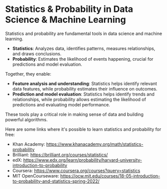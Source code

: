 # Statistics & Probability in Data Science & Machine Learning

Statistics and probability are fundamental tools in data science and machine learning.

* **Statistics**: Analyzes data, identifies patterns, measures relationships, and draws conclusions.
* **Probability**: Estimates the likelihood of events happening, crucial for predictions and model evaluation.

Together, they enable:

* **Feature analysis and understanding**: Statistics helps identify relevant data features, while probability estimates their influence on outcomes.
* **Prediction and model evaluation**: Statistics helps identify trends and relationships, while probability allows estimating the likelihood of predictions and evaluating model performance.

These tools play a critical role in making sense of data and building powerful algorithms.

Here are some links where it's possible to learn statistics and probability for free:

* Khan Academy: https://www.khanacademy.org/math/statistics-probability
* Brilliant: https://brilliant.org/courses/statistics/
* edX: https://www.edx.org/learn/probability/harvard-university-introduction-to-probability
* Coursera: https://www.coursera.org/courses?query=statistics
* MIT OpenCourseware: https://ocw.mit.edu/courses/18-05-introduction-to-probability-and-statistics-spring-2022/
